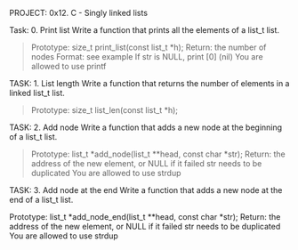PROJECT: 0x12. C - Singly linked lists

Task: 0. Print list
Write a function that prints all the elements of a list_t list.

> Prototype: size_t print_list(const list_t *h);
> Return: the number of nodes
> Format: see example
> If str is NULL, print [0] (nil)
> You are allowed to use printf

TASK: 1. List length
Write a function that returns the number of elements in a linked list_t list.

> Prototype: size_t list_len(const list_t *h);

TASK: 2. Add node
Write a function that adds a new node at the beginning of a list_t list.

> Prototype: list_t *add_node(list_t **head, const char *str);
> Return: the address of the new element, or NULL if it failed
> str needs to be duplicated
> You are allowed to use strdup

TASK: 3. Add node at the end
Write a function that adds a new node at the end of a list_t list.

Prototype: list_t *add_node_end(list_t **head, const char *str);
Return: the address of the new element, or NULL if it failed
str needs to be duplicated
You are allowed to use strdup


